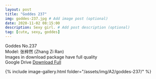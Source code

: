 ```yaml
---
layout: post
title: "Goddes 237"
img: goddes-237.jpg # Add image post (optional)
date: 2020-11-02 08:15:00
description: Sexy girl. # Add post description (optional)
tag: [cute, sexy, goddes]
---
```

Goddes No.237  
Model: 张梓然 (Zhang Zi Ran)       
Images in download package have full quality                    
Google Drive [Download Full](http://gestyy.com/ervWYZ)

{% include image-gallery.html folder="/assets/img/A2/goddes-237/" %}
